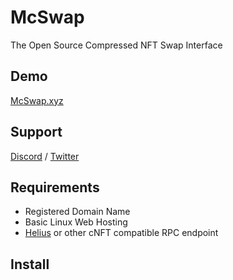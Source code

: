 # McSwap
The Open Source Compressed NFT Swap Interface

## Demo
[McSwap.xyz](https://mcswap.xyz)

## Support
[Discord](https://discord.com/invite/mcdegensdao) / [Twitter](https://twitter.com/McDegensDAO)

## Requirements
* Registered Domain Name
* Basic Linux Web Hosting
* [Helius](https://www.helius.dev) or other cNFT compatible RPC endpoint

## Install
